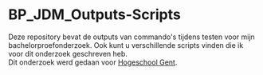 # BP_JDM_Outputs-Scripts
Deze repository bevat de outputs van commando's tijdens testen voor mijn bachelorproefonderzoek. Ook kunt u verschillende scripts vinden die ik voor dit onderzoek geschreven heb.   
Dit onderzoek werd gedaan voor [Hogeschool Gent](https://www.hogent.be/).
